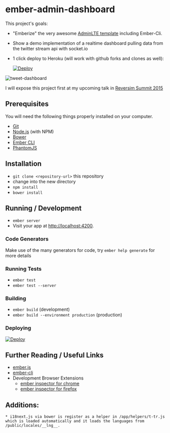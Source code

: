 # ember-admin-dashboard
This project's goals:
* "Emberize" the very awesome [AdminLTE template](https://github.com/almasaeed2010/AdminLTE) including Ember-Cli.
* Show a demo implementation of a realtime dashboard pulling data from the twitter stream api with socket.io
* 1 click deploy to Heroku (will work with github forks and clones as well):

    [![Deploy](https://www.herokucdn.com/deploy/button.png)](https://heroku.com/deploy)

![tweet-dashboard](https://cloud.githubusercontent.com/assets/3126207/6563376/60659760-c6a9-11e4-9e5d-16e3fc11841b.gif)

I will expose this project first at my upcoming talk in [Reversim Summit 2015](http://summit2015.reversim.com/proposal/4eTos8T9QfgZhrLYP)


## Prerequisites

You will need the following things properly installed on your computer.

* [Git](http://git-scm.com/)
* [Node.js](http://nodejs.org/) (with NPM)
* [Bower](http://bower.io/)
* [Ember CLI](http://www.ember-cli.com/)
* [PhantomJS](http://phantomjs.org/)

## Installation

* `git clone <repository-url>` this repository
* change into the new directory
* `npm install`
* `bower install`

## Running / Development

* `ember server`
* Visit your app at [http://localhost:4200](http://localhost:4200).

### Code Generators

Make use of the many generators for code, try `ember help generate` for more details

### Running Tests

* `ember test`
* `ember test --server`

### Building

* `ember build` (development)
* `ember build --environment production` (production)

### Deploying

[![Deploy](https://www.herokucdn.com/deploy/button.png)](https://heroku.com/deploy)

## Further Reading / Useful Links

* [ember.js](http://emberjs.com/)
* [ember-cli](http://www.ember-cli.com/)
* Development Browser Extensions
  * [ember inspector for chrome](https://chrome.google.com/webstore/detail/ember-inspector/bmdblncegkenkacieihfhpjfppoconhi)
  * [ember inspector for firefox](https://addons.mozilla.org/en-US/firefox/addon/ember-inspector/)



## Additions:
    * i18next.js via bower is register as a helper in /app/helpers/t-tr.js which is loaded automatically and it loads the languages from /public/locales/__lng__. 
